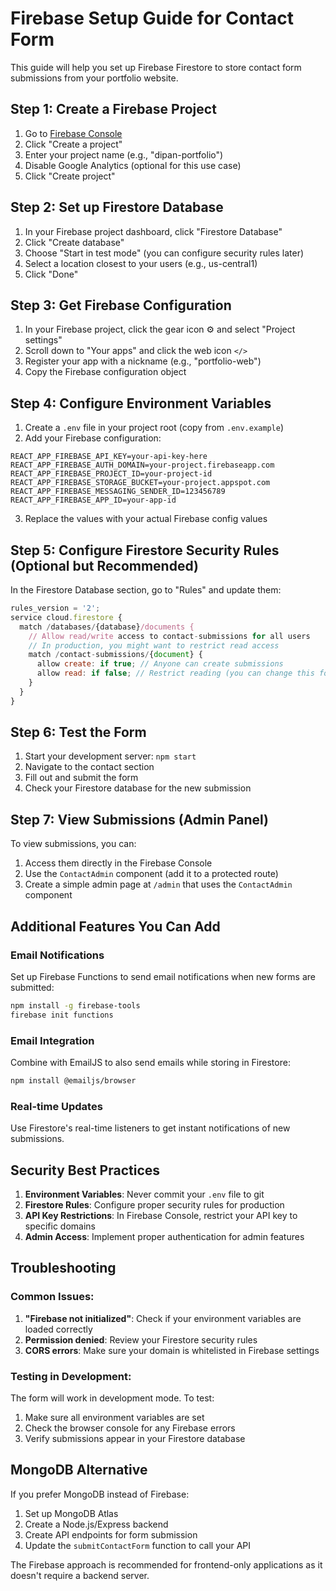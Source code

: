 # Firebase Setup Guide for Contact Form

This guide will help you set up Firebase Firestore to store contact form submissions from your portfolio website.

## Step 1: Create a Firebase Project

1. Go to [Firebase Console](https://console.firebase.google.com/)
2. Click "Create a project"
3. Enter your project name (e.g., "dipan-portfolio")
4. Disable Google Analytics (optional for this use case)
5. Click "Create project"

## Step 2: Set up Firestore Database

1. In your Firebase project dashboard, click "Firestore Database"
2. Click "Create database"
3. Choose "Start in test mode" (you can configure security rules later)
4. Select a location closest to your users (e.g., us-central1)
5. Click "Done"

## Step 3: Get Firebase Configuration

1. In your Firebase project, click the gear icon ⚙️ and select "Project settings"
2. Scroll down to "Your apps" and click the web icon `</>`
3. Register your app with a nickname (e.g., "portfolio-web")
4. Copy the Firebase configuration object

## Step 4: Configure Environment Variables

1. Create a `.env` file in your project root (copy from `.env.example`)
2. Add your Firebase configuration:

```env
REACT_APP_FIREBASE_API_KEY=your-api-key-here
REACT_APP_FIREBASE_AUTH_DOMAIN=your-project.firebaseapp.com
REACT_APP_FIREBASE_PROJECT_ID=your-project-id
REACT_APP_FIREBASE_STORAGE_BUCKET=your-project.appspot.com
REACT_APP_FIREBASE_MESSAGING_SENDER_ID=123456789
REACT_APP_FIREBASE_APP_ID=your-app-id
```

3. Replace the values with your actual Firebase config values

## Step 5: Configure Firestore Security Rules (Optional but Recommended)

In the Firestore Database section, go to "Rules" and update them:

```javascript
rules_version = '2';
service cloud.firestore {
  match /databases/{database}/documents {
    // Allow read/write access to contact-submissions for all users
    // In production, you might want to restrict read access
    match /contact-submissions/{document} {
      allow create: if true; // Anyone can create submissions
      allow read: if false; // Restrict reading (you can change this for admin access)
    }
  }
}
```

## Step 6: Test the Form

1. Start your development server: `npm start`
2. Navigate to the contact section
3. Fill out and submit the form
4. Check your Firestore database for the new submission

## Step 7: View Submissions (Admin Panel)

To view submissions, you can:

1. Access them directly in the Firebase Console
2. Use the `ContactAdmin` component (add it to a protected route)
3. Create a simple admin page at `/admin` that uses the `ContactAdmin` component

## Additional Features You Can Add

### Email Notifications

Set up Firebase Functions to send email notifications when new forms are submitted:

```bash
npm install -g firebase-tools
firebase init functions
```

### Email Integration

Combine with EmailJS to also send emails while storing in Firestore:

```bash
npm install @emailjs/browser
```

### Real-time Updates

Use Firestore's real-time listeners to get instant notifications of new submissions.

## Security Best Practices

1. **Environment Variables**: Never commit your `.env` file to git
2. **Firestore Rules**: Configure proper security rules for production
3. **API Key Restrictions**: In Firebase Console, restrict your API key to specific domains
4. **Admin Access**: Implement proper authentication for admin features

## Troubleshooting

### Common Issues:

1. **"Firebase not initialized"**: Check if your environment variables are loaded correctly
2. **Permission denied**: Review your Firestore security rules
3. **CORS errors**: Make sure your domain is whitelisted in Firebase settings

### Testing in Development:

The form will work in development mode. To test:

1. Make sure all environment variables are set
2. Check the browser console for any Firebase errors
3. Verify submissions appear in your Firestore database

## MongoDB Alternative

If you prefer MongoDB instead of Firebase:

1. Set up MongoDB Atlas
2. Create a Node.js/Express backend
3. Create API endpoints for form submission
4. Update the `submitContactForm` function to call your API

The Firebase approach is recommended for frontend-only applications as it doesn't require a backend server.
